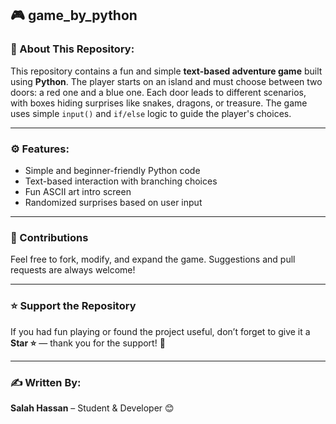 ## 🎮 game_by_python

### 📌 About This Repository:
This repository contains a fun and simple **text-based adventure game** built using **Python**. The player starts on an island and must choose between two doors: a red one and a blue one. Each door leads to different scenarios, with boxes hiding surprises like snakes, dragons, or treasure. The game uses simple `input()` and `if/else` logic to guide the player's choices.

---

### ⚙️ Features:
- Simple and beginner-friendly Python code  
- Text-based interaction with branching choices  
- Fun ASCII art intro screen  
- Randomized surprises based on user input  

---

### 🤝 Contributions
Feel free to fork, modify, and expand the game. Suggestions and pull requests are always welcome!

---

### ⭐ Support the Repository
If you had fun playing or found the project useful, don’t forget to give it a **Star ⭐** — thank you for the support! 🙌

---

### ✍️ Written By:
**Salah Hassan** – Student & Developer 😊
